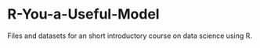 # R-You-a-Useful-Model
Files and datasets for an short introductory course on data science using R.
